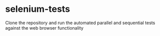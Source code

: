 # selenium-tests
Clone the repository and run the automated parallel and sequential tests against the web browser functionality
